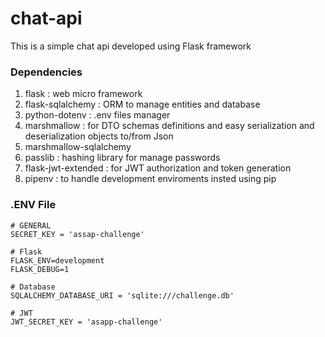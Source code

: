 # chat-api
This is a simple chat api developed using Flask framework

### Dependencies ###

1) flask : web micro framework
2) flask-sqlalchemy : ORM to manage entities and database
3) python-dotenv : .env files manager
4) marshmallow : for DTO schemas definitions and easy serialization and deserialization objects to/from Json
5) marshmallow-sqlalchemy
6) passlib : hashing library for manage passwords
7) flask-jwt-extended : for JWT authorization and token generation
8) pipenv : to handle development enviroments insted using pip



### .ENV File ###

    # GENERAL
    SECRET_KEY = 'assap-challenge'

    # Flask
    FLASK_ENV=development
    FLASK_DEBUG=1

    # Database
    SQLALCHEMY_DATABASE_URI = 'sqlite:///challenge.db'

    # JWT
    JWT_SECRET_KEY = 'asapp-challenge'
